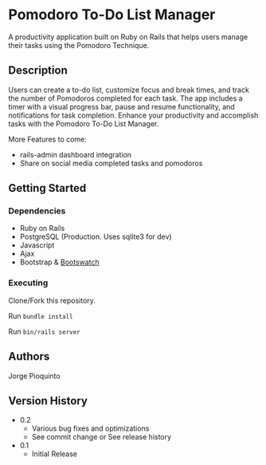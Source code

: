 # Pomodoro To-Do List Manager

A productivity application built on Ruby on Rails that helps users manage their tasks using the Pomodoro Technique.

## Description

 Users can create a to-do list, customize focus and break times, and track the number of Pomodoros completed for each task. The app includes a timer with a visual progress bar, pause and resume functionality, and notifications for task completion. Enhance your productivity and accomplish tasks with the Pomodoro To-Do List Manager.

More Features to come:

* rails-admin dashboard integration
* Share on social media completed tasks and pomodoros
  
## Getting Started

### Dependencies

* Ruby on Rails
* PostgreSQL (Production. Uses sqlite3 for dev)
* Javascript
* Ajax
* Bootstrap & [Bootswatch](https://bootswatch.com/united)

### Executing

Clone/Fork this repository.

Run ```bundle install```

Run ```bin/rails server```

## Authors

Jorge Pioquinto

## Version History

* 0.2
  * Various bug fixes and optimizations
  * See commit change or See release history
* 0.1
  * Initial Release

